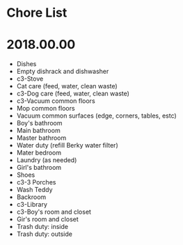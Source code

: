 # Chore List
# 2018.00.00
   * Dishes
   * Empty dishrack and dishwasher
   * c3-Stove
   * Cat care (feed, water, clean waste)
   * c3-Dog care (feed, water, clean waste)
   * c3-Vacuum common floors
   * Mop common floors
   * Vacuum common surfaces (edge, corners, tables, estc)
   * Boy's bathroom
   * Main bathroom
   * Master bathroom
   * Water duty (refill Berky water filter)
   * Mater bedroom
   * Laundry (as needed)
   * Girl's bathroom
   * Shoes
   * c3-3 Porches
   * Wash Teddy
   * Backroom
   * c3-Library
   * c3-Boy's room and closet
   * Gir's room and closet
   * Trash duty: inside
   * Trash duty: outside
